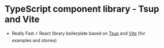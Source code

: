 # TypeScript component library - Tsup and Vite

- Really Fast ⚡️ React library boilerplate based on [Tsup](https://tsup.egoist.sh/) and [Vite](https://vitejs.dev/) (for examples and stories)
